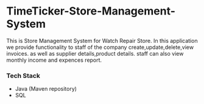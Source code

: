 # TimeTicker-Store-Management-System

This is Store Management System for Watch Repair Store.
In this application we provide functionality to  staff of the company create,update,delete,view invoices. as well as supplier details,product details.
staff can also view monthly income and expences report.

### Tech Stack
* Java (Maven repository)
* SQL

